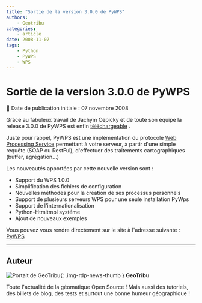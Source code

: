 ```yaml
---
title: "Sortie de la version 3.0.0 de PyWPS"
authors:
    - Geotribu
categories:
    - article
date: 2008-11-07
tags:
    - Python
    - PyWPS
    - WPS
---
```


# Sortie de la version 3.0.0 de PyWPS

:calendar: Date de publication initiale : 07 novembre 2008

Grâce au fabuleux travail de Jachym Cepicky et de toute son équipe la release 3.0.0 de PyWPS est enfin [téléchargeable](http://wald.intevation.org/frs/download.php/525/pywps-3.0.0.tar.gz) .

Juste pour rappel, PyWPS est une implémentation du protocole [Web Processing Service](http://www.opengeospatial.org/standards/requests/28) permettant à votre serveur, à partir d'une simple requête (SOAP ou RestFul), d'effectuer des traitements cartographiques (buffer, agrégation...)

Les nouveautés apportées par cette nouvelle version sont :

* Support du WPS 1.0.0
* Simplification des fichiers de configuration
* Nouvelles méthodes pour la création de ses processus personnels
* Support de plusieurs serveurs WPS pour une seule installation PyWps
* Support de l'internationalisation
* Python-Htmltmpl systéme
* Ajout de nouveaux exemples

Vous pouvez vous rendre directement sur le site à l'adresse suivante : [PyWPS](https://pywps.org/)

----

## Auteur

![Portait de GeoTribu](https://cdn.geotribu.fr/img/internal/charte/geotribu_logo_64x64.png){: .img-rdp-news-thumb }
**GeoTribu**

Toute l'actualité de la géomatique Open Source ! Mais aussi des tutoriels, des billets de blog, des tests et surtout une bonne humeur géographique !
